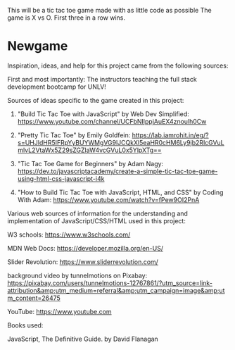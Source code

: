 This will be a tic tac toe game made with as little code as possible 
The game is X vs O. First three in a row wins.
# Newgame


Inspiration, ideas, and help for this project came from the following sources:


First and most importantly: The instructors teaching the full stack development bootcamp for UNLV!



Sources of ideas specific to the game created in this project:

1. "Build Tic Tac Toe with JavaScript" by Web Dev Simplified: https://www.youtube.com/channel/UCFbNIlppjAuEX4znoulh0Cw

2. "Pretty Tic Tac Toe" by Emily Goldfein:
https://lab.iamrohit.in/eg/?s=UHJldHR5IFRpYyBUYWMgVG9lJCQkXl5eaHR0cHM6Ly9jb2RlcGVuLmlvL2VtaWx5Z29sZGZlaW4vcGVuL0x5YlpXTg==

3. "Tic Tac Toe Game for Beginners" by Adam Nagy:
https://dev.to/javascriptacademy/create-a-simple-tic-tac-toe-game-using-html-css-javascript-i4k

4. "How to Build Tic Tac Toe with JavaScript, HTML, and CSS" by Coding With Adam: 
https://www.youtube.com/watch?v=fPew9OI2PnA



Various web sources of information for the understanding and implementation of JavaScript/CSS/HTML used in this project:

W3 schools: https://www.w3schools.com/

MDN Web Docs: https://developer.mozilla.org/en-US/

Slider Revolution: https://www.sliderrevolution.com/

background video by tunnelmotions on Pixabay: https://pixabay.com/users/tunnelmotions-12767861/?utm_source=link-attribution&amp;utm_medium=referral&amp;utm_campaign=image&amp;utm_content=26475

YouTube: https://www.youtube.com 



Books used: 

JavaScript, The Definitive Guide. by David Flanagan
